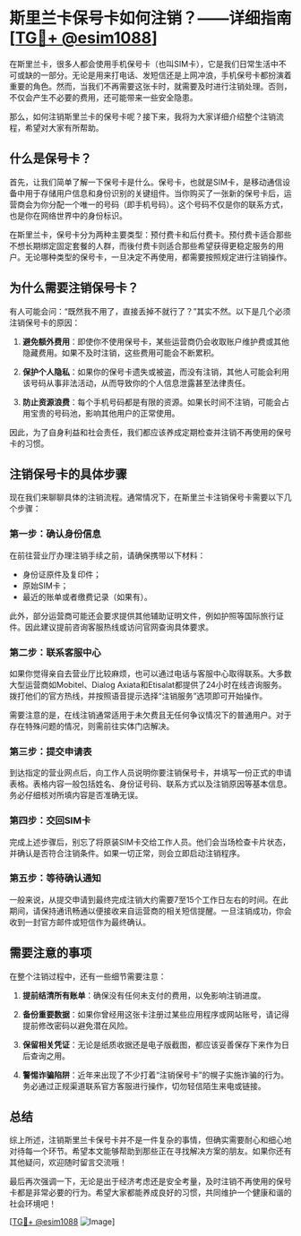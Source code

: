 # 斯里兰卡保号卡如何注销？——详细指南[[TG💪+ @esim1088](https://t.me/s/esim1088)]

在斯里兰卡，很多人都会使用手机保号卡（也叫SIM卡），它是我们日常生活中不可或缺的一部分。无论是用来打电话、发短信还是上网冲浪，手机保号卡都扮演着重要的角色。然而，当我们不再需要这张卡时，就需要及时进行注销处理。否则，不仅会产生不必要的费用，还可能带来一些安全隐患。

那么，如何注销斯里兰卡的保号卡呢？接下来，我将为大家详细介绍整个注销流程，希望对大家有所帮助。

## 什么是保号卡？

首先，让我们简单了解一下保号卡是什么。保号卡，也就是SIM卡，是移动通信设备中用于存储用户信息和身份识别的关键组件。当你购买了一张新的保号卡后，运营商会为你分配一个唯一的号码（即手机号码）。这个号码不仅是你的联系方式，也是你在网络世界中的身份标识。

在斯里兰卡，保号卡分为两种主要类型：预付费卡和后付费卡。预付费卡适合那些不想长期绑定固定套餐的人群，而後付费卡则适合那些希望获得更稳定服务的用户。无论哪种类型的保号卡，一旦决定不再使用，都需要按照规定进行注销操作。

## 为什么需要注销保号卡？

有人可能会问：“既然我不用了，直接丢掉不就行了？”其实不然。以下是几个必须注销保号卡的原因：

1. **避免额外费用**：即使你不使用保号卡，某些运营商仍会收取账户维护费或其他隐藏费用。如果不及时注销，这些费用可能会不断累积。
   
2. **保护个人隐私**：如果你的保号卡遗失或被盗，而没有注销，其他人可能会利用该号码从事非法活动，从而导致你的个人信息泄露甚至法律责任。

3. **防止资源浪费**：每个手机号码都是有限的资源。如果长时间不注销，可能会占用宝贵的号码池，影响其他用户的正常使用。

因此，为了自身利益和社会责任，我们都应该养成定期检查并注销不再使用的保号卡的习惯。

## 注销保号卡的具体步骤

现在我们来聊聊具体的注销流程。通常情况下，在斯里兰卡注销保号卡需要以下几个步骤：

### 第一步：确认身份信息

在前往营业厅办理注销手续之前，请确保携带以下材料：
- 身份证原件及复印件；
- 原始SIM卡；
- 最近的账单或者缴费记录（如果有）。

此外，部分运营商可能还会要求提供其他辅助证明文件，例如护照等国际旅行证件。因此建议提前咨询客服热线或访问官网查询具体要求。

### 第二步：联系客服中心

如果你觉得亲自去营业厅比较麻烦，也可以通过电话与客服中心取得联系。大多数大型运营商如Mobitel、Dialog Axiata和Etisalat都提供了24小时在线咨询服务。拨打他们的官方热线，并按照语音提示选择“注销服务”选项即可开始操作。

需要注意的是，在线注销通常适用于未欠费且无任何争议情况下的普通用户。对于存在特殊问题的情况，则需前往实体门店解决。

### 第三步：提交申请表

到达指定的营业网点后，向工作人员说明你要注销保号卡，并填写一份正式的申请表格。表格内容一般包括姓名、身份证号码、联系方式以及注销原因等基本信息。务必仔细核对所填内容是否准确无误。

### 第四步：交回SIM卡

完成上述步骤后，别忘了将原装SIM卡交给工作人员。他们会当场检查卡片状态，并确认是否符合注销条件。如果一切正常，则会立即启动注销程序。

### 第五步：等待确认通知

一般来说，从提交申请到最终完成注销大约需要7至15个工作日左右的时间。在此期间，请保持通讯畅通以便接收来自运营商的相关短信提醒。一旦注销成功，你会收到一封官方邮件或短信作为最终确认。

## 需要注意的事项

在整个注销过程中，还有一些细节需要注意：

1. **提前结清所有账单**：确保没有任何未支付的费用，以免影响注销进度。
   
2. **备份重要数据**：如果你曾经用这张卡注册过某些应用程序或网站账号，请记得提前修改密码以避免潜在风险。

3. **保留相关凭证**：无论是纸质收据还是电子版截图，都应该妥善保存下来作为日后查询之用。

4. **警惕诈骗陷阱**：近年来出现了不少打着“注销保号卡”的幌子实施诈骗的行为。务必通过正规渠道联系官方客服进行操作，切勿轻信陌生来电或链接。

## 总结

综上所述，注销斯里兰卡保号卡并不是一件复杂的事情，但确实需要耐心和细心地对待每一个环节。希望本文能够帮助到那些正在寻找解决方案的朋友。如果你还有其他疑问，欢迎随时留言交流哦！

最后再次强调一下，无论是出于经济考虑还是安全考量，及时注销不再使用的保号卡都是非常必要的行为。希望大家都能养成良好的习惯，共同维护一个健康和谐的社会环境吧！

[[TG💪+ @esim1088](https://t.me/s/esim1088) ![Image](https://i.postimg.cc/4NQfJmqS/Snipaste-2025-05-13-00-14-12.png)]